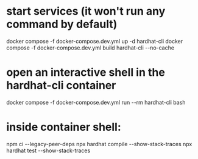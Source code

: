 







# start services (it won't run any command by default)
docker compose -f docker-compose.dev.yml up -d hardhat-cli
 docker compose -f docker-compose.dev.yml build hardhat-cli --no-cache


 
# open an interactive shell in the hardhat-cli container
docker compose -f docker-compose.dev.yml run --rm hardhat-cli bash

# inside container shell:
npm ci --legacy-peer-deps
npx hardhat compile --show-stack-traces
npx hardhat test --show-stack-traces






